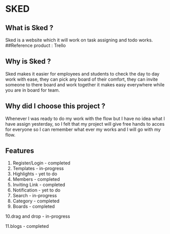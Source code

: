 # SKED
## What is Sked ?
Sked is a website which it will work on task assigning and todo works.
##Reference product : Trello
## Why is Sked ?
Sked makes it easier for employees and students to check the day to day work with ease, they can pick any board of their comfort, they can invite someone to there board and work together it makes easy everywhere while you are in board for team.
## Why did I choose this project ?
Whenever I was ready to do my work with the flow but I have no idea what I have assign yesterday, so I felt that my project will give free hands to acces for everyone so I can remember what ever my works and I will go with my flow.
## Features
1. Register/Login - completed
2. Templates - in-progress
3. Highlights - yet to do 
4. Members - completed
5. Inviting Link - completed
6. Notification - yet to do
7. Search - in-progress
8. Category - completed
9. Boards - completed

10.drag and drop - in-progress

11.blogs - completed
